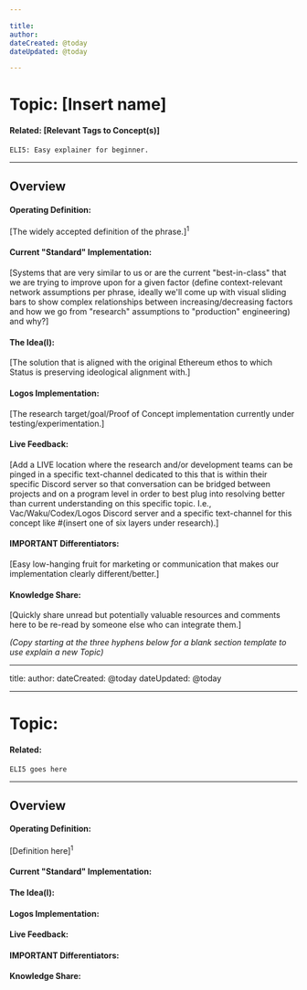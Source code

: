 ```yaml
---

title:
author:
dateCreated: @today
dateUpdated: @today

---
```


# Topic: [Insert name] 
#### Related: [Relevant Tags to Concept(s)]
```
ELI5: Easy explainer for beginner.
```
---
## Overview

#### Operating Definition:
[The widely accepted definition of the phrase.]<sup>1</sup>

#### Current "Standard" Implementation:
[Systems that are very similar to us or are the current "best-in-class" that we are trying to improve upon for a given factor (define context-relevant network assumptions per phrase, ideally we'll come up with visual sliding bars to show complex relationships between increasing/decreasing factors and how we go from "research" assumptions to "production" engineering) and why?]  

#### The Idea(l):
[The solution that is aligned with the original Ethereum ethos to which Status is preserving ideological alignment with.]

#### Logos Implementation:
[The research target/goal/Proof of Concept implementation currently under testing/experimentation.]
  
#### Live Feedback:
[Add a LIVE location where the research and/or development teams can be pinged in a specific text-channel dedicated to this that is within their specific Discord server so that conversation can be bridged between projects and on a program level in order to best plug into resolving better than current understanding on this specific topic. I.e., Vac/Waku/Codex/Logos Discord server and a specific text-channel for this concept like #(insert one of six layers under research).]

#### IMPORTANT Differentiators:
[Easy low-hanging fruit for marketing or communication that makes our implementation clearly different/better.]
 
#### Knowledge Share:
[Quickly share unread but potentially valuable resources and comments here to be re-read by someone else who can integrate them.]



*(Copy starting at the three hyphens below for a blank section template to use explain a new Topic)*  

---

title:
author:
dateCreated: @today
dateUpdated: @today

---

# Topic:
#### Related:
`ELI5 goes here`

---

## Overview

#### Operating Definition:
[Definition here]<sup>1</sup>

#### Current "Standard" Implementation:


#### The Idea(l):


#### Logos Implementation:


#### Live Feedback:


#### IMPORTANT Differentiators:


#### Knowledge Share:
